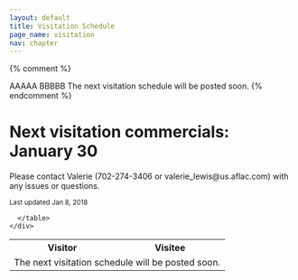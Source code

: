 ```yaml
---
layout: default
title: Visitation Schedule
page_name: visitation
nav: chapter
---
```

{% comment %}
  <tr>
    <td data-th="Vistor">AAAAA</td>
    <td data-th="Visitee">BBBBB</td>
  </tr>
  
  <tr>
    <td colspan="2">The next visitation schedule will be posted soon.</td>
  </tr>
{% endcomment %}

<div class="container margin-b-30">
  <div class="wide_banner">
    <h1>Next visitation commercials: January 30</h1>
</div>
  <div class="row">
    <div class="col-md-6 col-md-offset-3">
      <p>Please contact Valerie (702-274-3406 or valerie_lewis@us.aflac.com) with any issues or questions. </p>
      <small>Last updated Jan 8, 2018</small>
      <table class="rwd-table">
        <tr>
          <th>Visitor</th>
          <th>Visitee</th>
        </tr>
        <tr>
          <td colspan="2">The next visitation schedule will be posted soon.</td>
        </tr>
<!--
        <tr>
          <td data-th="Vistor">Alesa F.</td>
          <td data-th="Visitee">Kim V.</td>
        </tr>
        <tr>
          <td data-th="Vistor">Fred T.</td>
          <td data-th="Visitee">Mari M.</td>
        </tr>
        <tr>
          <td data-th="Vistor">Kim V.</td>
          <td data-th="Visitee">Ryan G.</td>
        </tr>
        <tr>
          <td data-th="Vistor">Bill H.</td>
          <td data-th="Visitee">Cheryl R.</td>
        </tr>
        <tr>
          <td data-th="Vistor">Cheryl R.</td>
          <td data-th="Visitee">Sonya T.</td>
        </tr>
        <tr>
          <td data-th="Vistor">Joe D.</td>
          <td data-th="Visitee">Fany S.</td>
        </tr>
        <tr>
          <td data-th="Vistor">Larry R.</td>
          <td data-th="Visitee">Kelly G.</td>
        </tr>
        <tr>
          <td data-th="Vistor">Kelly G.</td>
          <td data-th="Visitee">Bill H.</td>
        </tr>
        <tr>
          <td data-th="Vistor">Sonya T.</td>
          <td data-th="Visitee">Stephen S.</td>
        </tr>
        <tr>
          <td data-th="Vistor">Stefanie C.</td>
          <td data-th="Visitee">Jarrod C.</td>
        </tr>
        <tr>
          <td data-th="Vistor">Valerie L.</td>
          <td data-th="Visitee">Larry R.</td>
        </tr>
        <tr>
          <td data-th="Vistor">Mari M.</td>
          <td data-th="Visitee">Paul T.</td>
        </tr>
        <tr>
          <td data-th="Vistor">Paul T.</td>
          <td data-th="Visitee">Stefanie C.</td>
        </tr>
        <tr>
          <td data-th="Vistor">Jarrod C.</td>
          <td data-th="Visitee">Joe D.</td>
        </tr>
        <tr>
          <td data-th="Vistor">Ryan G.</td>
          <td data-th="Visitee">Alesa F.</td>
        </tr>
        <tr>
          <td data-th="Vistor">Stephen S.</td>
          <td data-th="Visitee">Fred T.</td>
        </tr>
        <tr>
          <td data-th="Vistor">Fany S.</td>
          <td data-th="Visitee">Valerie L.</td>
        </tr>
-->
        
      </table>
    </div>
  </div>
</div>